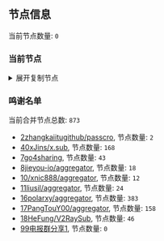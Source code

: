 
## 节点信息
当前节点数量: `0`
### 当前节点
<details>
  <summary>展开复制节点</summary>

    

</details>

### 鸣谢名单
当前合并节点总数: `873`
- [2zhangkaiitugithub/passcro](https://github.com/zhangkaiitugithub/passcro), 节点数量: `2`
- [40xJins/x.sub](https://github.com/0xJins/x.sub), 节点数量: `168`
- [7go4sharing](https://github.com/go4sharing), 节点数量: `43`
- [8jieyou-io/aggregator](https://github.com/jieyou-io/aggregator), 节点数量: `18`
- [10/xnic888/aggregator](https://github.com/xnic888/aggregator), 节点数量: `12`
- [11liusil/aggregator](https://github.com/liusil/aggregator), 节点数量: `24`
- [16polarxy/aggregator](https://github.com/polarxy/aggregator), 节点数量: `383`
- [17PangTouY00/aggregator](https://github.com/PangTouY00/aggregator), 节点数量: `158`
- [18HeFung/V2RaySub](https://github.com/HeFung/V2RaySub), 节点数量: `46`
- [99电报群分享1](https://github.com/cdddbc/getAirport), 节点数量: `0`



